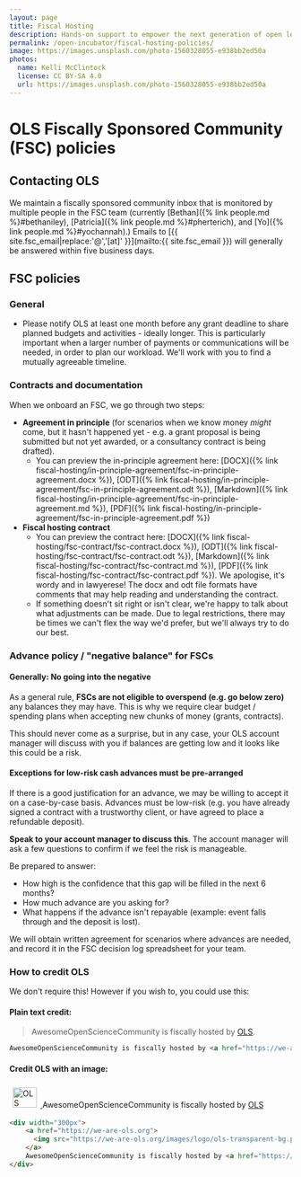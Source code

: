 ```yaml
---
layout: page
title: Fiscal Hosting
description: Hands-on support to empower the next generation of open leaders in research.
permalink: /open-incubator/fiscal-hosting-policies/
image: https://images.unsplash.com/photo-1560328055-e938bb2ed50a
photos:
  name: Kelli McClintock
  license: CC BY-SA 4.0
  url: https://images.unsplash.com/photo-1560328055-e938bb2ed50a
---
```


# OLS Fiscally Sponsored Community (FSC) policies

## Contacting OLS

We maintain a fiscally sponsored community inbox that is monitored by multiple people in the FSC team (currently [Bethan]({% link people.md %}#bethaniley), [Patricia]({% link people.md %}#pherterich), and [Yo]({% link people.md %}#yochannah).) Emails to [{{ site.fsc_email|replace:'@','[at]' }}](mailto:{{ site.fsc_email }}) will generally be answered within five business days. 

## FSC policies

### General
- Please notify OLS at least one month before any grant deadline to share planned budgets and activities - ideally longer. This is particularly important when a larger number of payments or communications will be needed, in order to plan our workload. We'll work with you to find a mutually agreeable timeline. 

### Contracts and documentation

 When we onboard an FSC, we go through two steps: 

- **Agreement in principle** (for scenarios when we know money _might_ come, but it hasn't happened yet - e.g. a grant proposal is being submitted but not yet awarded, or a consultancy contract is being drafted). 
    - You can preview the in-principle agreement here: [DOCX]({% link fiscal-hosting/in-principle-agreement/fsc-in-principle-agreement.docx %}), [ODT]({% link fiscal-hosting/in-principle-agreement/fsc-in-principle-agreement.odt %}), [Markdown]({% link fiscal-hosting/in-principle-agreement/fsc-in-principle-agreement.md %}), [PDF]({% link fiscal-hosting/in-principle-agreement/fsc-in-principle-agreement.pdf %})
- **Fiscal hosting contract** 
    - You can preview the contract here: [DOCX]({% link fiscal-hosting/fsc-contract/fsc-contract.docx %}), [ODT]({% link fiscal-hosting/fsc-contract/fsc-contract.odt %}), [Markdown]({% link fiscal-hosting/fsc-contract/fsc-contract.md %}), [PDF]({% link fiscal-hosting/fsc-contract/fsc-contract.pdf %}).  We apologise, it's wordy and in lawyerese! The docx and odt file formats have comments that may help reading and understanding the contract. 
    - If something doesn't sit right or isn't clear, we're happy to talk about what adjustments can be made. Due to legal restrictions, there may be times we can't flex the way we'd prefer, but we'll always try to do our best. 

### Advance policy / "negative balance" for FSCs

#### Generally: No going into the negative
As a general rule, **FSCs are not eligible to overspend (e.g. go below zero)** any balances they may have. This is why we require clear budget / spending plans when accepting new chunks of money (grants, contracts). 

This should never come as a surprise, but in any case, your OLS account manager will discuss with you if balances are getting low and it looks like this could be a risk. 

#### Exceptions for low-risk cash advances must be pre-arranged

If there is a good justification for an advance, we may be willing to accept it on a case-by-case basis. Advances must be low-risk (e.g. you have already signed a contract with a trustworthy client, or have agreed to place a refundable deposit). 

**Speak to your account manager to discuss this**. The account manager will ask a few questions to confirm if we feel the risk is manageable. 

Be prepared to answer: 
- How high is the confidence that this gap will be filled in the next 6 months?
- How much advance are you asking for? 
- What happens if the advance isn't repayable (example: event falls through and the deposit is lost). 

We will obtain written agreement for scenarios where advances are needed, and record it in the FSC decision log spreadsheet for your team. 


### How to credit OLS
We don't require this! However if you wish to, you could use this: 

#### Plain text credit: 
<!-- these links _need_ to be non-jekyll so people can copy/paste them --> 
> AwesomeOpenScienceCommunity is fiscally hosted by <a href="https://we-are-ols.org">OLS</a>.

```html
AwesomeOpenScienceCommunity is fiscally hosted by <a href="https://we-are-ols.org">OLS</a>.
```
#### Credit OLS with an image: 

<div width="300px">
    <a href="https://we-are-ols.org">
      <img src="https://we-are-ols.org/images/logo/ols-transparent-bg.png" alt="OLS logo - two leaves and the letters OLS" width="43" height="36" style="margin:6px" />
    </a>
    AwesomeOpenScienceCommunity is fiscally hosted by <a href="https://we-are-ols.org">OLS</a>
</div>

```html
<div width="300px">
    <a href="https://we-are-ols.org">
      <img src="https://we-are-ols.org/images/logo/ols-transparent-bg.png" alt="OLS logo - two leaves and the letters OLS" width="43" height="36" style="margin:6px" />
    </a>
    AwesomeOpenScienceCommunity is fiscally hosted by <a href="https://we-are-ols.org">OLS</a>
</div>
```

